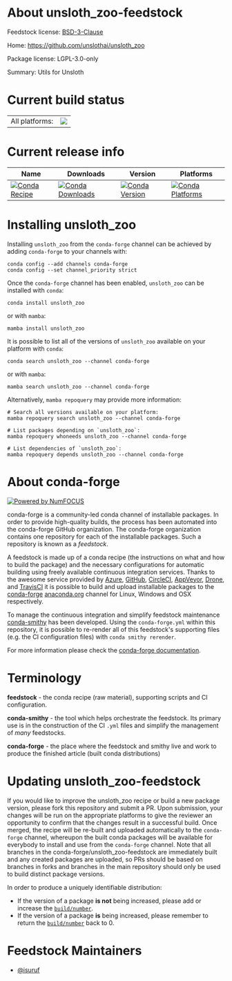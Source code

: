 About unsloth_zoo-feedstock
===========================

Feedstock license: [BSD-3-Clause](https://github.com/conda-forge/unsloth_zoo-feedstock/blob/main/LICENSE.txt)

Home: https://github.com/unslothai/unsloth_zoo

Package license: LGPL-3.0-only

Summary: Utils for Unsloth

Current build status
====================


<table><tr><td>All platforms:</td>
    <td>
      <a href="https://dev.azure.com/conda-forge/feedstock-builds/_build/latest?definitionId=24836&branchName=main">
        <img src="https://dev.azure.com/conda-forge/feedstock-builds/_apis/build/status/unsloth_zoo-feedstock?branchName=main">
      </a>
    </td>
  </tr>
</table>

Current release info
====================

| Name | Downloads | Version | Platforms |
| --- | --- | --- | --- |
| [![Conda Recipe](https://img.shields.io/badge/recipe-unsloth_zoo-green.svg)](https://anaconda.org/conda-forge/unsloth_zoo) | [![Conda Downloads](https://img.shields.io/conda/dn/conda-forge/unsloth_zoo.svg)](https://anaconda.org/conda-forge/unsloth_zoo) | [![Conda Version](https://img.shields.io/conda/vn/conda-forge/unsloth_zoo.svg)](https://anaconda.org/conda-forge/unsloth_zoo) | [![Conda Platforms](https://img.shields.io/conda/pn/conda-forge/unsloth_zoo.svg)](https://anaconda.org/conda-forge/unsloth_zoo) |

Installing unsloth_zoo
======================

Installing `unsloth_zoo` from the `conda-forge` channel can be achieved by adding `conda-forge` to your channels with:

```
conda config --add channels conda-forge
conda config --set channel_priority strict
```

Once the `conda-forge` channel has been enabled, `unsloth_zoo` can be installed with `conda`:

```
conda install unsloth_zoo
```

or with `mamba`:

```
mamba install unsloth_zoo
```

It is possible to list all of the versions of `unsloth_zoo` available on your platform with `conda`:

```
conda search unsloth_zoo --channel conda-forge
```

or with `mamba`:

```
mamba search unsloth_zoo --channel conda-forge
```

Alternatively, `mamba repoquery` may provide more information:

```
# Search all versions available on your platform:
mamba repoquery search unsloth_zoo --channel conda-forge

# List packages depending on `unsloth_zoo`:
mamba repoquery whoneeds unsloth_zoo --channel conda-forge

# List dependencies of `unsloth_zoo`:
mamba repoquery depends unsloth_zoo --channel conda-forge
```


About conda-forge
=================

[![Powered by
NumFOCUS](https://img.shields.io/badge/powered%20by-NumFOCUS-orange.svg?style=flat&colorA=E1523D&colorB=007D8A)](https://numfocus.org)

conda-forge is a community-led conda channel of installable packages.
In order to provide high-quality builds, the process has been automated into the
conda-forge GitHub organization. The conda-forge organization contains one repository
for each of the installable packages. Such a repository is known as a *feedstock*.

A feedstock is made up of a conda recipe (the instructions on what and how to build
the package) and the necessary configurations for automatic building using freely
available continuous integration services. Thanks to the awesome service provided by
[Azure](https://azure.microsoft.com/en-us/services/devops/), [GitHub](https://github.com/),
[CircleCI](https://circleci.com/), [AppVeyor](https://www.appveyor.com/),
[Drone](https://cloud.drone.io/welcome), and [TravisCI](https://travis-ci.com/)
it is possible to build and upload installable packages to the
[conda-forge](https://anaconda.org/conda-forge) [anaconda.org](https://anaconda.org/)
channel for Linux, Windows and OSX respectively.

To manage the continuous integration and simplify feedstock maintenance
[conda-smithy](https://github.com/conda-forge/conda-smithy) has been developed.
Using the ``conda-forge.yml`` within this repository, it is possible to re-render all of
this feedstock's supporting files (e.g. the CI configuration files) with ``conda smithy rerender``.

For more information please check the [conda-forge documentation](https://conda-forge.org/docs/).

Terminology
===========

**feedstock** - the conda recipe (raw material), supporting scripts and CI configuration.

**conda-smithy** - the tool which helps orchestrate the feedstock.
                   Its primary use is in the construction of the CI ``.yml`` files
                   and simplify the management of *many* feedstocks.

**conda-forge** - the place where the feedstock and smithy live and work to
                  produce the finished article (built conda distributions)


Updating unsloth_zoo-feedstock
==============================

If you would like to improve the unsloth_zoo recipe or build a new
package version, please fork this repository and submit a PR. Upon submission,
your changes will be run on the appropriate platforms to give the reviewer an
opportunity to confirm that the changes result in a successful build. Once
merged, the recipe will be re-built and uploaded automatically to the
`conda-forge` channel, whereupon the built conda packages will be available for
everybody to install and use from the `conda-forge` channel.
Note that all branches in the conda-forge/unsloth_zoo-feedstock are
immediately built and any created packages are uploaded, so PRs should be based
on branches in forks and branches in the main repository should only be used to
build distinct package versions.

In order to produce a uniquely identifiable distribution:
 * If the version of a package **is not** being increased, please add or increase
   the [``build/number``](https://docs.conda.io/projects/conda-build/en/latest/resources/define-metadata.html#build-number-and-string).
 * If the version of a package **is** being increased, please remember to return
   the [``build/number``](https://docs.conda.io/projects/conda-build/en/latest/resources/define-metadata.html#build-number-and-string)
   back to 0.

Feedstock Maintainers
=====================

* [@isuruf](https://github.com/isuruf/)

